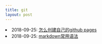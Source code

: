 ```yaml
---
title: git
layout: post
---
```




<li>2018-09-25: <a href="/2018/09/25/github-pages.html">怎么创建自己的github pages</a></li>


<li>2018-09-25: <a href="/2018/09/25/github-pages.html">markdown常用语法</a></li>